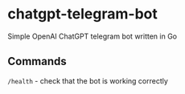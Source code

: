 # chatgpt-telegram-bot
Simple OpenAI ChatGPT telegram bot written in Go


## Commands
```/health``` - check that the bot is working correctly
